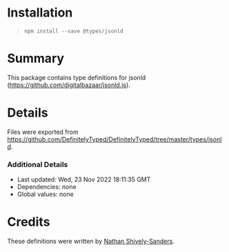 # Installation
> `npm install --save @types/jsonld`

# Summary
This package contains type definitions for jsonld (https://github.com/digitalbazaar/jsonld.js).

# Details
Files were exported from https://github.com/DefinitelyTyped/DefinitelyTyped/tree/master/types/jsonld.

### Additional Details
 * Last updated: Wed, 23 Nov 2022 18:11:35 GMT
 * Dependencies: none
 * Global values: none

# Credits
These definitions were written by [Nathan Shively-Sanders](https://github.com/sandersn).
